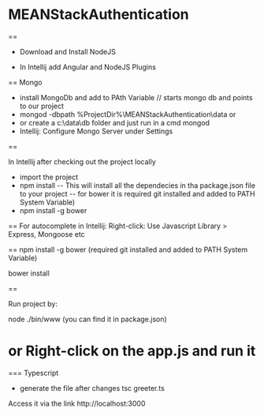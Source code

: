 # MEANStackAuthentication

==
- Download and Install NodeJS

- In Intellij add Angular and NodeJS Plugins

==
Mongo

- install MongoDb and add to PAth Variable
// starts mongo db and points to our project
- mongod -dbpath %ProjectDir%\MEANStackAuthentication\data or
- or create a c:\data\db folder and just run  in a cmd mongod
- Intellij: Configure Mongo Server under Settings

==

In Intellij after checking out the project locally
- import the project 
- npm install
-- This will install all the dependecies in tha package.json file to your project
-- for bower it is required git installed and added to PATH System Variable)
- npm install -g bower


==
For autocomplete in Intellij:
Right-click: Use Javascript Library > Express, Mongoose etc

== 
npm install -g bower (required git installed and added to PATH System Variable)

bower install

== 

Run project by:

node ./bin/www (you can find it in package.json)

or Right-click on the app.js and run it
==

===
Typescript

- generate the file after changes
tsc greeter.ts 


Access it via the link http://localhost:3000



